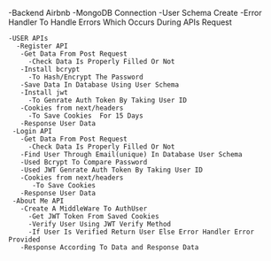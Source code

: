 -Backend Airbnb
    -MongoDB Connection
    -User Schema Create
    -Error Handler To Handle Errors Which Occurs During APIs Request

    -USER APIs
      -Register API
       -Get Data From Post Request
         -Check Data Is Properly Filled Or Not
       -Install bcrypt
         -To Hash/Encrypt The Password
       -Save Data In Database Using User Schema  
       -Install jwt
         -To Genrate Auth Token By Taking User ID
       -Cookies from next/headers
         -To Save Cookies  For 15 Days
       -Response User Data     
     -Login API
       -Get Data From Post Request
         -Check Data Is Properly Filled Or Not
       -Find User Through Email(unique) In Database User Schema 
       -Used Bcrypt To Compare Password 
       -Used JWT Genrate Auth Token By Taking User ID
       -Cookies from next/headers
          -To Save Cookies 
       -Response User Data   
     -About Me API
       -Create A MiddleWare To AuthUser
         -Get JWT Token From Saved Cookies
         -Verify User Using JWT Verify Method
         -If User Is Verified Return User Else Error Handler Error Provided
       -Response According To Data and Response Data  
          


<!-- This is a [Next.js](https://nextjs.org/) project bootstrapped with [`create-next-app`](https://github.com/vercel/next.js/tree/canary/packages/create-next-app).

## Getting Started

First, run the development server:

```bash
npm run dev
# or
yarn dev
# or
pnpm dev
# or
bun dev
```

Open [http://localhost:3000](http://localhost:3000) with your browser to see the result.

You can start editing the page by modifying `app/page.tsx`. The page auto-updates as you edit the file.

This project uses [`next/font`](https://nextjs.org/docs/basic-features/font-optimization) to automatically optimize and load Inter, a custom Google Font.

## Learn More

To learn more about Next.js, take a look at the following resources:

- [Next.js Documentation](https://nextjs.org/docs) - learn about Next.js features and API.
- [Learn Next.js](https://nextjs.org/learn) - an interactive Next.js tutorial.

You can check out [the Next.js GitHub repository](https://github.com/vercel/next.js/) - your feedback and contributions are welcome!

## Deploy on Vercel

The easiest way to deploy your Next.js app is to use the [Vercel Platform](https://vercel.com/new?utm_medium=default-template&filter=next.js&utm_source=create-next-app&utm_campaign=create-next-app-readme) from the creators of Next.js.

Check out our [Next.js deployment documentation](https://nextjs.org/docs/deployment) for more details. -->
